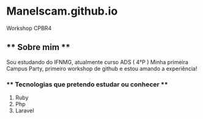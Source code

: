 # Manelscam.github.io
Workshop CPBR4 


## ** Sobre mim ** 

Sou estudando do IFNMG, atualmente curso ADS ( 4°P )
Minha primeira Campus Party, primeiro workshop de github e estou amando a experiência!



### ** Tecnologias que pretendo estudar ou conhecer **
1. Ruby
2. Php
3. Laravel

